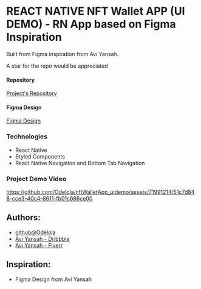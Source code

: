 # REACT NATIVE NFT Wallet APP (UI DEMO) - RN App based on Figma Inspiration

Built from Figma inspiration from Avi Yansah.

A star for the repo would be appreciated

#### Repository

[Project's Repository](https://github.com/Odelola/nftWalletApp_uidemo)

#### Figma Design

[Figma Design](https://www.figma.com/file/gCsarIh0btfMqqDSYEhVBa/NFT-Wallet-App-(Community)?type=design&node-id=1-26&mode=design&t=rWDZCiaWMjL6Uhox-0)

### Technologies

- React Native
- Styled Components
- React Native Navigation and Bottom Tab Navigation

### Project Demo Video

https://github.com/Odelola/nftWalletApp_uidemo/assets/71991214/51c7d848-cce3-40c4-8611-fb01c686ce00

## Authors:

- [github@Odelola](https://github.com/odelola)
- [Avi Yansah - Dribbble](https://dribbble.com/aviyansah)
- [Avi Yansah - Fiverr](https://bit.ly/aviyansah)

## Inspiration:

- Figma Design from Avi Yansah

